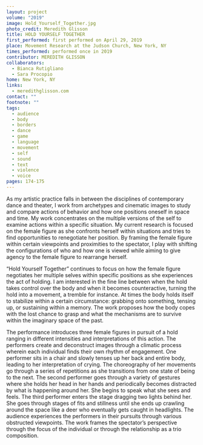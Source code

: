 ```yaml
---
layout: project
volume: "2019"
image: Hold_Yourself_Together.jpg
photo_credit: Meredith Glisson
title: HOLD YOURSELF TOGETHER
first_performed: first performed on April 29, 2019
place: Movement Research at the Judson Church, New York, NY
times_performed: performed once in 2019
contributor: MEREDITH GLISSON
collaborators:
  - Bianca Rutigliano
  - Sara Procopio
home: New York, NY
links:
  - meredithglisson.com
contact: ""
footnote: ""
tags:
  - audience
  - body
  - borders
  - dance
  - game
  - language
  - movement
  - self
  - sound
  - text
  - violence
  - voice
pages: 174-175
---
```


As my artistic practice falls in between the disciplines of contemporary dance and theater, I work from archetypes and cinematic images to study and compare actions of behavior and how one positions oneself in space and time. My work concentrates on the multiple versions of the self to examine actions within a specific situation. My current research is focused on the female figure as she confronts herself within situations and tries to find opportunities to renegotiate her position. By framing the female figure within certain viewpoints and proximities to the spectator, I play with shifting the configurations of who and how one is viewed while aiming to give agency to the female figure to rearrange herself.

“Hold Yourself Together” continues to focus on how the female figure negotiates her multiple selves within specific positions as she experiences the act of holding. I am interested in the fine line between when the hold takes control over the body and when it becomes counteractive, turning the hold into a movement, a tremble for instance. At times the body holds itself to stabilize within a certain circumstance: grabbing onto something, tensing up, or sustaining within a memory. The work proposes how the body copes with the lost chance to grasp and what the mechanisms are to survive within the imaginary space of the past.

The performance introduces three female figures in pursuit of a hold ranging in different intensities and interpretations of this action. The performers create and deconstruct images through a climatic process wherein each individual finds their own rhythm of engagement. One performer sits in a chair and slowly tenses up her back and entire body, leading to her interpretation of crying. The choreography of her movements go through a series of repetitions as she transitions from one state of being to the next. The second performer goes through a variety of gestures where she holds her head in her hands and periodically becomes distracted by what is happening around her. She begins to speak what she sees and feels. The third performer enters the stage dragging two lights behind her. She goes through stages of fits and stillness until she ends up crawling around the space like a deer who eventually gets caught in headlights. The audience experiences the performers in their pursuits through various obstructed viewpoints. The work frames the spectator’s perspective through the focus of the individual or through the relationship as a trio composition.
